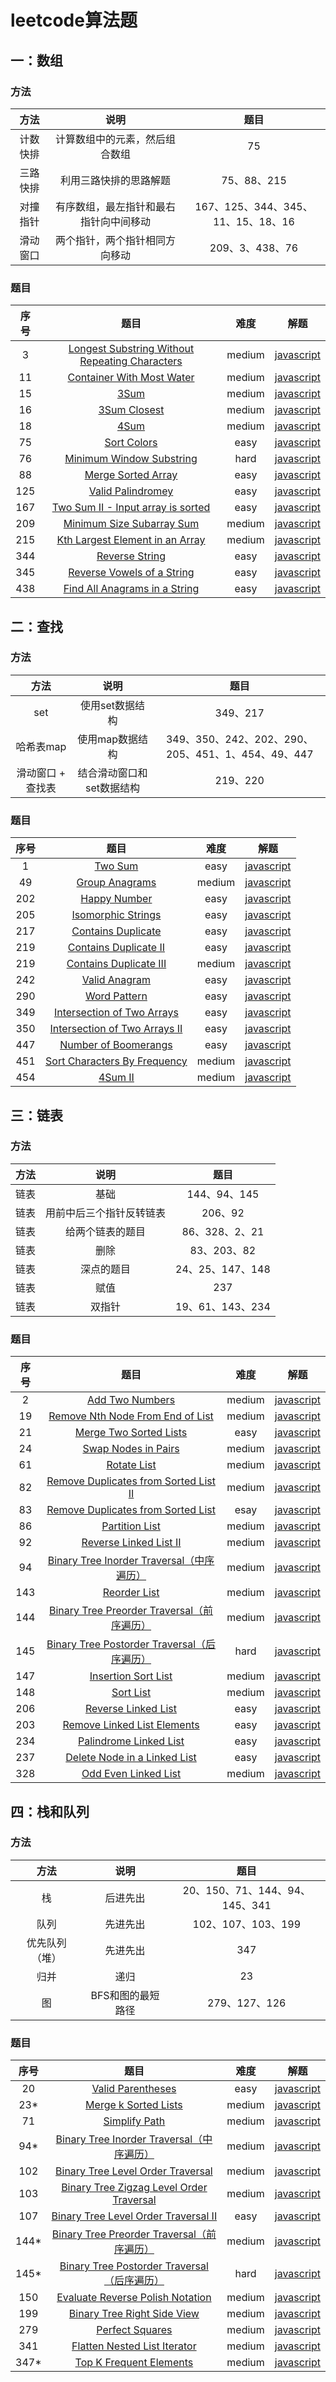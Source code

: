 # leetcode算法题

## 一：数组

### 方法
| 方法 | 说明 | 题目 |
|:---:|:---:|:---:|
| 计数快排 | 计算数组中的元素，然后组合数组 | 75 |
| 三路快排 | 利用三路快排的思路解题 | 75、88、215 |
| 对撞指针 | 有序数组，最左指针和最右指针向中间移动 | 167、125、344、345、11、15、18、16 |
| 滑动窗口 | 两个指针，两个指针相同方向移动 | 209、3、438、76 |

### 题目
| 序号 | 题目 | 难度 | 解题
|:---:|:---:|:---:|:---:|
| 3 | [Longest Substring Without Repeating Characters](https://leetcode.com/problems/longest-substring-without-repeating-characters/) | medium | [javascript](3lengthOfLongestSubstring.js)
| 11 | [Container With Most Water](https://leetcode.com/problems/container-with-most-water/) | medium | [javascript](11maxArea.js)
| 15 | [3Sum](https://leetcode.com/problems/3sum/) | medium | [javascript](15threeSum.js)
| 16 | [3Sum Closest](https://leetcode.com/problems/3sum-closest/) | medium | [javascript](16threeSumClosest.js)
| 18 | [4Sum](https://leetcode.com/problems/4sum/) | medium | [javascript](18fourSum.js)
| 75 | [Sort Colors](https://leetcode.com/problems/sort-colors/) | easy | [javascript](75sortColors.js)
| 76 | [Minimum Window Substring](https://leetcode.com/problems/minimum-window-substring/) | hard | [javascript](76minWindow.js)
| 88 | [Merge Sorted Array](https://leetcode.com/problems/merge-sorted-array/) | easy | [javascript](88merge.js)
| 125 | [Valid Palindromey](https://leetcode.com/problems/valid-palindrome/) | easy | [javascript](125isPalindrome.js)
| 167 | [Two Sum II - Input array is sorted](https://leetcode.com/problems/two-sum-ii-input-array-is-sorted/) | easy | [javascript](167twoSum.js)
| 209 | [Minimum Size Subarray Sum](https://leetcode.com/problems/minimum-size-subarray-sum/) | medium | [javascript](209minSubArrayLen.js)
| 215 | [Kth Largest Element in an Array](https://leetcode.com/problems/kth-largest-element-in-an-array/) | medium | [javascript](215findKthLargest.js)
| 344 | [Reverse String](https://leetcode.com/problems/reverse-string/) | easy | [javascript](344reverseString.js)
| 345 | [Reverse Vowels of a String](https://leetcode.com/problems/reverse-vowels-of-a-string/) | easy | [javascript](345reverseVowels.js)
| 438 | [Find All Anagrams in a String](https://leetcode.com/problems/find-all-anagrams-in-a-string/) | easy | [javascript](438findAnagrams.js)

## 二：查找

### 方法
| 方法 | 说明 | 题目 |
|:---:|:---:|:---:|
| set | 使用set数据结构 | 349、217 |
| 哈希表map | 使用map数据结构 | 349、350、242、202、290、205、451、1、454、49、447 |
| 滑动窗口 + 查找表 | 结合滑动窗口和set数据结构 | 219、220 |

### 题目
| 序号 | 题目 | 难度 | 解题
|:---:|:---:|:---:|:---:|
| 1 | [Two Sum](https://leetcode.com/problems/two-sum/) | easy | [javascript](1twoSum.js)
| 49 | [Group Anagrams](https://leetcode.com/problems/group-anagrams/) | medium | [javascript](49groupAnagrams.js)
| 202 | [Happy Number](https://leetcode.com/problems/happy-number/) | easy | [javascript](202isHappy.js)
| 205 | [Isomorphic Strings](https://leetcode.com/problems/isomorphic-strings/) | easy | [javascript](205isIsomorphic.js)
| 217 | [Contains Duplicate](https://leetcode.com/problems/contains-duplicate/) | easy | [javascript](217containsDuplicate.js)
| 219 | [Contains Duplicate II](https://leetcode.com/problems/contains-duplicate-ii/) | easy | [javascript](219containsNearbyDuplicate.js)
| 219 | [Contains Duplicate III](https://leetcode.com/problems/contains-duplicate-iii/) | medium | [javascript](220containsNearbyAlmostDuplicate.js)
| 242 | [Valid Anagram](https://leetcode.com/problems/valid-anagram/) | easy | [javascript](242isAnagram.js)
| 290 | [Word Pattern](https://leetcode.com/problems/word-pattern/) | easy | [javascript](290wordPattern.js)
| 349 | [Intersection of Two Arrays](https://leetcode.com/problems/intersection-of-two-arrays/) | easy | [javascript](349intersection.js)
| 350 | [Intersection of Two Arrays II](https://leetcode.com/problems/intersection-of-two-arrays-ii/) | easy | [javascript](350intersect.js)
| 447 | [Number of Boomerangs](https://leetcode.com/problems/number-of-boomerangs/) | easy | [javascript](447numberOfBoomerangs.js)
| 451 | [Sort Characters By Frequency](https://leetcode.com/problems/sort-characters-by-frequency/) | medium | [javascript](451frequencySort.js)
| 454 | [4Sum II](https://leetcode.com/problems/4sum-ii/) | medium | [javascript](454fourSumCount.js)

## 三：链表

### 方法
| 方法 | 说明 | 题目 |
|:---:|:---:|:---:|
| 链表 | 基础 | 144、94、145 |
| 链表 | 用前中后三个指针反转链表 | 206、92 |
| 链表 | 给两个链表的题目 | 86、328、2、21 |
| 链表 | 删除 | 83、203、82 |
| 链表 | 深点的题目 | 24、25、147、148 |
| 链表 | 赋值 | 237 |
| 链表 | 双指针 | 19、61、143、234 |

### 题目
| 序号 | 题目 | 难度 | 解题
|:---:|:---:|:---:|:---:|
| 2 | [Add Two Numbers](https://leetcode.com/problems/add-two-numbers/) | medium | [javascript](2addTwoNumbers.js)
| 19 | [Remove Nth Node From End of List](https://leetcode.com/problems/remove-nth-node-from-end-of-list/) | medium | [javascript](19removeNthFromEnd.js)
| 21 | [Merge Two Sorted Lists](https://leetcode.com/problems/merge-two-sorted-lists/) | easy | [javascript](21mergeTwoLists.js)
| 24 | [Swap Nodes in Pairs](https://leetcode.com/problems/swap-nodes-in-pairs/) | medium | [javascript](24swapPairs.js)
| 61 | [Rotate List](https://leetcode.com/problems/rotate-list/) | medium | [javascript](61rotateRight.js)
| 82 | [Remove Duplicates from Sorted List II](https://leetcode.com/problems/remove-duplicates-from-sorted-list-ii/) | medium | [javascript](82deleteDuplicates.js)
| 83 | [Remove Duplicates from Sorted List](https://leetcode.com/problems/remove-duplicates-from-sorted-list/) | esay | [javascript](83deleteDuplicates.js)
| 86 | [Partition List](https://leetcode.com/problems/partition-list/) | medium | [javascript](86partition.js)
| 92 | [Reverse Linked List II](https://leetcode.com/problems/reverse-linked-list-ii/) | medium | [javascript](92reverseBetween.js)
| 94 | [Binary Tree Inorder Traversal（中序遍历）](https://leetcode.com/problems/binary-tree-inorder-traversal/) | medium | [javascript](94inorderTraversal.js)
| 143 | [Reorder List](https://leetcode.com/problems/reorder-list/) | medium | [javascript](143reorderList.js)
| 144 | [Binary Tree Preorder Traversal（前序遍历）](https://leetcode.com/problems/binary-tree-preorder-traversal/) | medium | [javascript](144preorderTraversal.js)
| 145 | [Binary Tree Postorder Traversal（后序遍历）](https://leetcode.com/problems/binary-tree-postorder-traversal/) | hard | [javascript](145postorderTraversal.js)
| 147 | [Insertion Sort List](https://leetcode.com/problems/insertion-sort-list/) | medium | [javascript](147insertionSortList.js)
| 148 | [Sort List](https://leetcode.com/problems/sort-list/) | medium | [javascript](148sortList.js)
| 206 | [Reverse Linked List](https://leetcode.com/problems/reverse-linked-list/) | easy | [javascript](206reverseList.js)
| 203 | [Remove Linked List Elements](https://leetcode.com/problems/remove-linked-list-elements/) | easy | [javascript](203removeElements.js)
| 234 | [Palindrome Linked List](https://leetcode.com/problems/palindrome-linked-list/) | easy | [javascript](234isPalindrome.js)
| 237 | [Delete Node in a Linked List](https://leetcode.com/problems/delete-node-in-a-linked-list/) | easy | [javascript](237deleteNode.js)
| 328 | [Odd Even Linked List](https://leetcode.com/problems/odd-even-linked-list/) | medium | [javascript](328oddEvenList.js)

## 四：栈和队列

### 方法
| 方法 | 说明 | 题目 |
|:---:|:---:|:---:|
| 栈 | 后进先出 | 20、150、71、144、94、145、341 |
| 队列 | 先进先出 | 102、107、103、199 |
| 优先队列（堆） | 先进先出 | 347 |
| 归并 | 递归 | 23 |
| 图 | BFS和图的最短路径 | 279、127、126 |

### 题目
| 序号 | 题目 | 难度 | 解题
|:---:|:---:|:---:|:---:|
| 20 | [Valid Parentheses](https://leetcode.com/problems/valid-parentheses/) | easy | [javascript](20isValid.js)
| 23* | [Merge k Sorted Lists](https://leetcode.com/problems/merge-k-sorted-lists/) | medium | [javascript](23mergeKLists.js)
| 71 | [Simplify Path](https://leetcode.com/problems/simplify-path/) | medium | [javascript](71simplifyPath.js)
| 94* | [Binary Tree Inorder Traversal（中序遍历）](https://leetcode.com/problems/binary-tree-inorder-traversal/) | medium | [javascript](94inorderTraversal.js)
| 102 | [Binary Tree Level Order Traversal](https://leetcode.com/problems/binary-tree-level-order-traversal/) | medium | [javascript](102levelOrder.js)
| 103 | [Binary Tree Zigzag Level Order Traversal](https://leetcode.com/problems/binary-tree-zigzag-level-order-traversal/) | medium | [javascript](103zigzagLevelOrder.js)
| 107 | [Binary Tree Level Order Traversal II](https://leetcode.com/problems/binary-tree-level-order-traversal-ii/) | easy | [javascript](107levelOrderBottom.js)
| 144* | [Binary Tree Preorder Traversal（前序遍历）](https://leetcode.com/problems/binary-tree-preorder-traversal/) | medium | [javascript](144preorderTraversal.js)
| 145* | [Binary Tree Postorder Traversal（后序遍历）](https://leetcode.com/problems/binary-tree-postorder-traversal/) | hard | [javascript](145postorderTraversal.js)
| 150 | [Evaluate Reverse Polish Notation](https://leetcode.com/problems/evaluate-reverse-polish-notation/) | medium | [javascript](150evalRPN.js)
| 199 | [Binary Tree Right Side View](https://leetcode.com/problems/binary-tree-right-side-view/) | medium | [javascript](199rightSideView.js)
| 279 | [Perfect Squares](https://leetcode.com/problems/perfect-squares/) | medium | [javascript](279numSquares.js)
| 341 | [Flatten Nested List Iterator](https://leetcode.com/problems/flatten-nested-list-iterator/) | medium | [javascript](341NestedIterator.js)
| 347* | [Top K Frequent Elements](https://leetcode.com/problems/top-k-frequent-elements/) | medium | [javascript](347topKFrequent.js)
